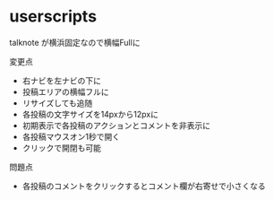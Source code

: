 userscripts
===========
talknote が横浜固定なので横幅Fullに

変更点
* 右ナビを左ナビの下に
* 投稿エリアの横幅フルに
 * リサイズしても追随
* 各投稿の文字サイズを14pxから12pxに
* 初期表示で各投稿のアクションとコメントを非表示に
 * 各投稿マウスオン1秒で開く
 * クリックで開閉も可能

問題点
* 各投稿のコメントをクリックするとコメント欄が右寄せで小さくなる
 
